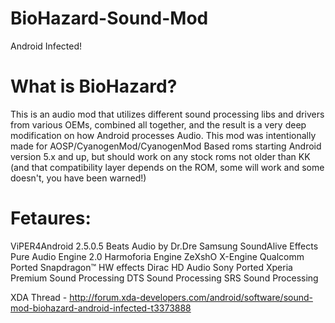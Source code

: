 # BioHazard-Sound-Mod
Android Infected!

# What is BioHazard?

This is an audio mod that utilizes different sound processing libs and drivers from various OEMs, combined all together, and the result is a very deep modification on how Android processes Audio. This mod was intentionally made for AOSP/CyanogenMod/CyanogenMod Based roms starting Android version 5.x and up, but should work on any stock roms not older than KK (and that compatibility layer depends on the ROM, some will work and some doesn't, you have been warned!)

# Fetaures:

ViPER4Android 2.5.0.5
Beats Audio by Dr.Dre
Samsung SoundAlive Effects
Pure Audio Engine 2.0
Harmoforia Engine
ZeXshO X-Engine
Qualcomm Ported Snapdragon™ HW effects
Dirac HD Audio
Sony Ported Xperia Premium Sound Processing
DTS Sound Processing
SRS Sound Processing

XDA Thread - http://forum.xda-developers.com/android/software/sound-mod-biohazard-android-infected-t3373888
